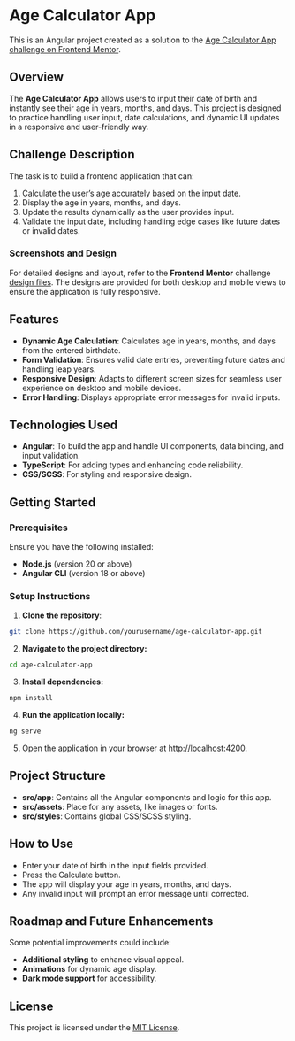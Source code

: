 # Age Calculator App

This is an Angular project created as a solution to the [Age Calculator App challenge on Frontend Mentor](https://www.frontendmentor.io/challenges/age-calculator-app-dF9DFFpj-Q).

## Overview

The **Age Calculator App** allows users to input their date of birth and instantly see their age in years, months, and days. This project is designed to practice handling user input, date calculations, and dynamic UI updates in a responsive and user-friendly way.

## Challenge Description

The task is to build a frontend application that can:

1. Calculate the user’s age accurately based on the input date.
2. Display the age in years, months, and days.
3. Update the results dynamically as the user provides input.
4. Validate the input date, including handling edge cases like future dates or invalid dates.

### Screenshots and Design

For detailed designs and layout, refer to the **Frontend Mentor** challenge [design files](https://www.frontendmentor.io/challenges/age-calculator-app-dF9DFFpj-Q). The designs are provided for both desktop and mobile views to ensure the application is fully responsive.

## Features

- **Dynamic Age Calculation**: Calculates age in years, months, and days from the entered birthdate.
- **Form Validation**: Ensures valid date entries, preventing future dates and handling leap years.
- **Responsive Design**: Adapts to different screen sizes for seamless user experience on desktop and mobile devices.
- **Error Handling**: Displays appropriate error messages for invalid inputs.

## Technologies Used

- **Angular**: To build the app and handle UI components, data binding, and input validation.
- **TypeScript**: For adding types and enhancing code reliability.
- **CSS/SCSS**: For styling and responsive design.

## Getting Started

### Prerequisites

Ensure you have the following installed:

- **Node.js** (version 20 or above)
- **Angular CLI** (version 18 or above)

### Setup Instructions

1. **Clone the repository**:

```bash
git clone https://github.com/yourusername/age-calculator-app.git
```

2. **Navigate to the project directory:**

```bash
cd age-calculator-app
```

3. **Install dependencies:**

```bash
npm install
```

4. **Run the application locally:**

```bash
ng serve
```

5. Open the application in your browser at [http://localhost:4200](http://localhost:4200).

## Project Structure

- **src/app**: Contains all the Angular components and logic for this app.
- **src/assets**: Place for any assets, like images or fonts.
- **src/styles**: Contains global CSS/SCSS styling.

## How to Use

- Enter your date of birth in the input fields provided.
- Press the Calculate button.
- The app will display your age in years, months, and days.
- Any invalid input will prompt an error message until corrected.

## Roadmap and Future Enhancements

Some potential improvements could include:

- **Additional styling** to enhance visual appeal.
- **Animations** for dynamic age display.
- **Dark mode support** for accessibility.

## License

This project is licensed under the [MIT License](https://opensource.org/license/mit).
